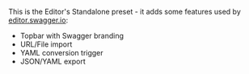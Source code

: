 This is the Editor's Standalone preset - it adds some features used by [editor.swagger.io](http://editor.swagger.io):

- Topbar with Swagger branding
- URL/File import
- YAML conversion trigger
- JSON/YAML export
